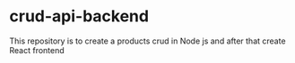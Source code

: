 # crud-api-backend
This repository is to create a products crud in Node js and after that 
create React frontend


